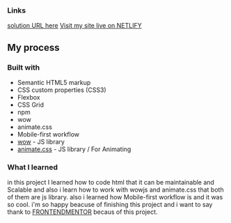 ### Links
[solution URL here](frontendmentor-clipboard.netlify.app)
[Visit my site live on NETLIFY](frontendmentor-clipboard.netlify.app)


## My process

### Built with

- Semantic HTML5 markup
- CSS custom properties (CSS3)
- Flexbox
- CSS Grid
- npm
- wow
- animate.css
- Mobile-first workflow
- [wow](https://cdnjs.cloudflare.com/ajax/libs/wow/1.1.2/wow.min.js) - JS library
- [animate.css](https://cdnjs.cloudflare.com/ajax/libs/animate.css/4.1.1/animate.min.css) - JS library / For Animating


### What I learned

in this project I learned how to code html that it can be maintainable and Scalable and also i learn how to work with wowjs and animate.css that both of them are js library.
also i learned how Mobile-first workflow is and it was so cool.
i'm so happy beacuse of finishing this project and i want to say thank to [FRONTENDMENTOR](https://www.frontendmentor.io/) becaus of this project.
